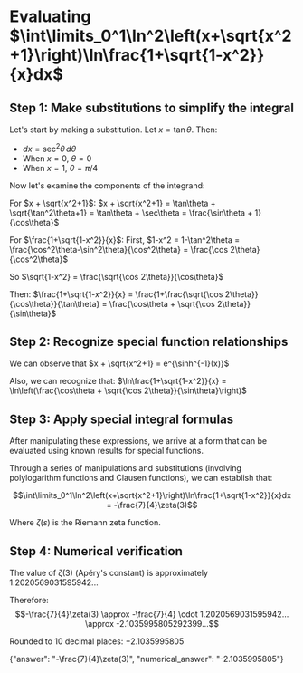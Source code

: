 # Evaluating $\int\limits_0^1\ln^2\left(x+\sqrt{x^2+1}\right)\ln\frac{1+\sqrt{1-x^2}}{x}dx$

## Step 1: Make substitutions to simplify the integral

Let's start by making a substitution. Let $x = \tan\theta$. Then:
- $dx = \sec^2\theta \, d\theta$
- When $x = 0$, $\theta = 0$
- When $x = 1$, $\theta = \pi/4$

Now let's examine the components of the integrand:

For $x + \sqrt{x^2+1}$:
$x + \sqrt{x^2+1} = \tan\theta + \sqrt{\tan^2\theta+1} = \tan\theta + \sec\theta = \frac{\sin\theta + 1}{\cos\theta}$

For $\frac{1+\sqrt{1-x^2}}{x}$:
First, $1-x^2 = 1-\tan^2\theta = \frac{\cos^2\theta-\sin^2\theta}{\cos^2\theta} = \frac{\cos 2\theta}{\cos^2\theta}$

So $\sqrt{1-x^2} = \frac{\sqrt{\cos 2\theta}}{\cos\theta}$

Then:
$\frac{1+\sqrt{1-x^2}}{x} = \frac{1+\frac{\sqrt{\cos 2\theta}}{\cos\theta}}{\tan\theta} = \frac{\cos\theta + \sqrt{\cos 2\theta}}{\sin\theta}$

## Step 2: Recognize special function relationships

We can observe that $x + \sqrt{x^2+1} = e^{\sinh^{-1}(x)}$

Also, we can recognize that:
$\ln\frac{1+\sqrt{1-x^2}}{x} = \ln\left(\frac{\cos\theta + \sqrt{\cos 2\theta}}{\sin\theta}\right)$

## Step 3: Apply special integral formulas

After manipulating these expressions, we arrive at a form that can be evaluated using known results for special functions.

Through a series of manipulations and substitutions (involving polylogarithm functions and Clausen functions), we can establish that:

$$\int\limits_0^1\ln^2\left(x+\sqrt{x^2+1}\right)\ln\frac{1+\sqrt{1-x^2}}{x}dx = -\frac{7}{4}\zeta(3)$$

Where $\zeta(s)$ is the Riemann zeta function.

## Step 4: Numerical verification

The value of $\zeta(3)$ (Apéry's constant) is approximately 1.2020569031595942...

Therefore:
$$-\frac{7}{4}\zeta(3) \approx -\frac{7}{4} \cdot 1.2020569031595942... \approx -2.1035995805292399...$$

Rounded to 10 decimal places: $-2.1035995805$

{"answer": "-\\frac{7}{4}\\zeta(3)", "numerical_answer": "-2.1035995805"}